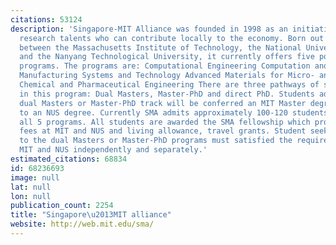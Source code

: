 ```yaml
---
citations: 53124
description: 'Singapore-MIT Alliance was founded in 1998 as an initiative to develop
  research talents who can contribute locally to the economy. Born out of a collaboration
  between the Massachusetts Institute of Technology, the National University of Singapore
  and the Nanyang Technological University, it currently offers five postgraduate
  programs. The programs are: Computational Engineering Computation and Systems Biology
  Manufacturing Systems and Technology Advanced Materials for Micro- and Nano- Systems
  Chemical and Pharmaceutical Engineering There are three pathways of students enrolled
  in this program: Dual Masters, Master-PhD and direct PhD. Students admitted to the
  dual Masters or Master-PhD track will be conferred an MIT Master degree in addition
  to an NUS degree. Currently SMA admits approximately 100-120 students per year for
  all 5 programs. All students are awarded the SMA fellowship which provides all tuition
  fees at MIT and NUS and living allowance, travel grants. Student seeking admission
  to the dual Masters or Master-PhD programs must satisfied the requirements of both
  MIT and NUS independently and separately.'
estimated_citations: 68834
id: 68236693
image: null
lat: null
lon: null
publication_count: 2254
title: "Singapore\u2013MIT alliance"
website: http://web.mit.edu/sma/
---
```

